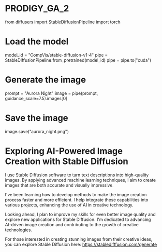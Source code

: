 # PRODIGY_GA_2
from diffusers import StableDiffusionPipeline
import torch

# Load the model
model_id = "CompVis/stable-diffusion-v1-4"
pipe = StableDiffusionPipeline.from_pretrained(model_id)
pipe = pipe.to("cuda")

# Generate the image
prompt = "Aurora Night"
image = pipe(prompt, guidance_scale=7.5).images[0]

# Save the image
image.save("aurora_night.png")


# Exploring AI-Powered Image Creation with Stable Diffusion
I use Stable Diffusion software to turn text descriptions into high-quality images. By applying advanced machine learning techniques, I aim to create images that are both accurate and visually impressive.

I've been learning how to develop methods to make the image creation process faster and more efficient. I help integrate these capabilities into various projects, enhancing the use of AI in creative technology.

Looking ahead, I plan to improve my skills for even better image quality and explore new applications for Stable Diffusion. I'm dedicated to advancing AI-driven image creation and contributing to the growth of creative technologies.

For those interested in creating stunning images from their creative ideas, you can explore Stable Diffusion here:  https://stabledifffusion.com/generate
